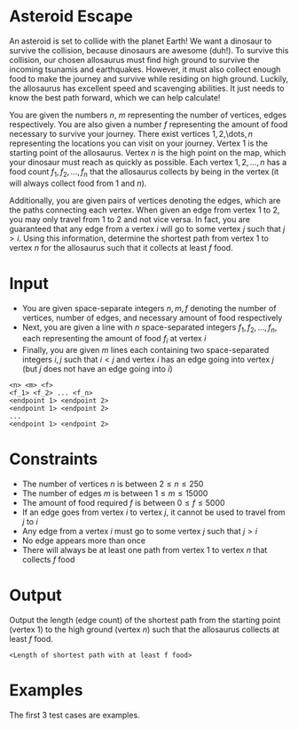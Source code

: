 # Asteroid Escape
An asteroid is set to collide with the planet Earth!
We want a dinosaur to survive the collision, because dinosaurs are awesome (duh!).
To survive this collision, our chosen allosaurus must find high ground to survive the incoming tsunamis and earthquakes.
However, it must also collect enough food to make the journey and survive while residing on high ground.
Luckily, the allosaurus has excellent speed and scavenging abilities.
It just needs to know the best path forward, which we can help calculate!

You are given the numbers $n$, $m$ representing the number of vertices, edges respectively.
You are also given a number $f$ representing the amount of food necessary to survive your journey.
There exist vertices $1,2,$\dots$,n$ representing the locations you can visit on your journey.
Vertex 1 is the starting point of the allosaurus.
Vertex $n$ is the high point on the map, which your dinosaur must reach as quickly as possible.
Each vertex $1,2,\dots,n$ has a food count $f_1, f_2, \dots, f_n$ that the allosaurus collects by being in the vertex (it will always collect food from 1 and $n$).

Additionally, you are given pairs of vertices denoting the edges, which are the paths connecting each vertex.
When given an edge from vertex 1 to 2, you may only travel from 1 to 2 and not vice versa.
In fact, you are guaranteed that any edge from a vertex $i$ will go to some vertex $j$ such that $j > i$.
Using this information, determine the shortest path from vertex 1 to vertex $n$ for the allosaurus such that it collects at least $f$ food.


# Input
* You are given space-separate integers $n, m, f$ denoting the number of vertices, number of edges, and necessary amount of food respectively
* Next, you are given a line with $n$ space-separated integers $f_1, f_2, \dots, f_n$, each representing the amount of food $f_i$ at vertex $i$
* Finally, you are given $m$ lines each containing two space-separated integers $i, j$ such that $i < j$ and vertex $i$ has an edge going into vertex $j$ (but $j$ does not have an edge going into $i$)

```
<n> <m> <f>
<f_1> <f_2> ... <f_n>
<endpoint 1> <endpoint 2>
<endpoint 1> <endpoint 2>
...
<endpoint 1> <endpoint 2>
```

# Constraints
* The number of vertices $n$ is between $2 \leq n \leq 250$
* The number of edges $m$ is between $1 \leq m \leq 15000$
* The amount of food required $f$ is between $0 \leq f \leq 5000$
* If an edge goes from vertex $i$ to vertex $j$, it cannot be used to travel from $j$ to $i$
* Any edge from a vertex $i$ must go to some vertex $j$ such that $j > i$
* No edge appears more than once
* There will always be at least one path from vertex 1 to vertex $n$ that collects $f$ food

# Output
Output the length (edge count) of the shortest path from the starting point (vertex $1$) to the high ground (vertex $n$) such that the allosaurus collects at least $f$ food.
```
<Length of shortest path with at least f food>
```

# Examples
The first 3 test cases are examples.